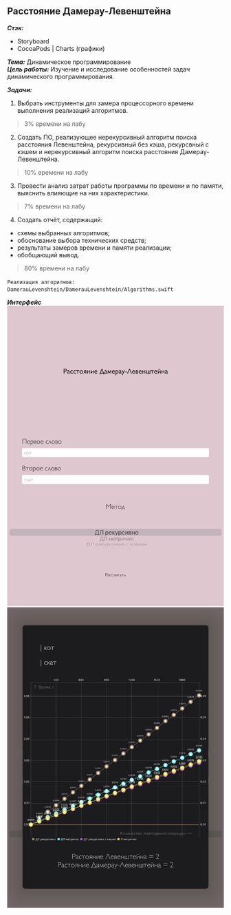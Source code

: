 ## Расстояние Дамерау-Левенштейна

***Стэк:*** 
* Storyboard  
* CocoaPods | Charts (графики)  

***Тема:*** Динамическое программирование  
***Цель работы:*** Изучение и исследование особенностей задач динамического программирования.

***Задачи:***
1. Выбрать инструменты для замера процессорного времени выполнения реализаций алгоритмов.
> 3% времени на лабу  
2. Создать ПО, реализующее нерекурсивный алгоритм поиска расстояния Левенштейна, рекурсивный без кэша, рекурсвный с кэшем и нерекурсивный алгоритм поиска расстояния Дамерау-Левенштейна.
> 10% времени на лабу
3. Провести анализ затрат работы программы по времени и по памяти, выяснить влияющие на них характеристики.
> 7% времени на лабу  
4. Создать отчёт, содержащий:
- схемы выбранных алгоритмов;
- обоснование выбора технических средств;
- результаты замеров времени и памяти реализации;
- обобщающий вывод.
> 80% времени на лабу  

`Реализация алгоритмов: DamerauLevenshtein/DamerauLevenshtein/Algorithms.swift`

***Интерфейс***
![Интерфейс](report/img/интерфейс.jpg)
![Результат](report/img/среднее.jpg)
